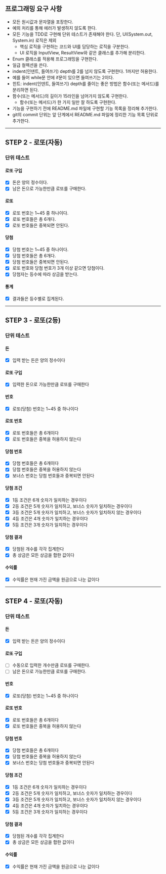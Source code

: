 ## 프로그래밍 요구 사항
- 모든 원시값과 문자열을 포장한다.
- 예외 처리를 통해 에러가 발생하지 않도록 한다.
- 모든 기능을 TDD로 구현해 단위 테스트가 존재해야 한다. 단, UI(System.out, System.in) 로직은 제외
  - 핵심 로직을 구현하는 코드와 UI를 담당하는 로직을 구분한다.
  - UI 로직을 InputView, ResultView와 같은 클래스를 추가해 분리한다.
- Enum 클래스를 적용해 프로그래밍을 구현한다. 
- 일급 컬렉션을 쓴다.
- indent(인덴트, 들여쓰기) depth를 2를 넘지 않도록 구현한다. 1까지만 허용한다.
 - 예를 들어 while문 안에 if문이 있으면 들여쓰기는 2이다.
  - 힌트: indent(인덴트, 들여쓰기) depth를 줄이는 좋은 방법은 함수(또는 메서드)를 분리하면 된다.
- 함수(또는 메서드)의 길이가 15라인을 넘어가지 않도록 구현한다.
  - 함수(또는 메서드)가 한 가지 일만 잘 하도록 구현한다.
- 기능을 구현하기 전에 README.md 파일에 구현할 기능 목록을 정리해 추가한다.
- git의 commit 단위는 앞 단계에서 README.md 파일에 정리한 기능 목록 단위로 추가한다.

---
## STEP 2 - 로또(자동)

### 단위 테스트

#### 로또 구입
- [x] 돈은 양의 정수이다.
- [x] 남은 돈으로 가능한만큼 로또를 구매한다.

#### 로또
- [x] 로또 번호는 1~45 중 하나이다.
- [x] 로또 번호들은 총 6개다.
- [x] 로또 번호들은 중복되면 안된다.

#### 당첨
- [x] 당첨 번호는 1~45 중 하나이다.
- [x] 당첨 번호들은 총 6개다.
- [x] 당첨 번호들은 중복되면 안된다.
- [x] 로또 번호와 당첨 번호가 3개 이상 같으면 당첨이다.
- [x] 당첨자는 등수에 따라 상금을 받는다.

#### 통계
- [x] 결과들은 등수별로 집계된다.

---

## STEP 3 - 로또(2등)

### 단위 테스트

#### 돈
- [x] 입력 받는 돈은 양의 정수이다

#### 로또 구입
- [x] 입력한 돈으로 가능한만큼 로또를 구매한다

#### 번호
- [x] 로또(당첨) 번호는 1~45 중 하나이다

#### 로또 번호
- [x] 로또 번호들은 총 6개이다
- [x] 로또 번호들은 중복을 허용하지 않는다

#### 당첨 번호
- [x] 당첨 번호들은 총 6개이다
- [x] 당첨 번호들은 중복을 허용하지 않는다
- [x] 보너스 번호는 당첨 번호들과 중복되면 안된다

#### 당첨 조건
- [x] 1등 조건은 6개 숫자가 일치하는 경우이다
- [x] 2등 조건은 5개 숫자가 일치하고, 보너스 숫자가 일치하는 경우이다
- [x] 3등 조건은 5개 숫자가 일치하고, 보너스 숫자가 일치하지 않는 경우이다
- [x] 4등 조건은 4개 숫자가 일치하는 경우이다
- [x] 5등 조건은 3개 숫자가 일치하는 경우이다

#### 당첨 결과
- [x] 당첨된 개수를 각각 집계한다
- [x] 총 상금은 모든 상금을 합한 값이다

#### 수익률
- [x] 수익률은 현재 가진 금액을 원금으로 나눈 값이다

---

## STEP 4 - 로또(자동)

### 단위 테스트

#### 돈
- [x] 입력 받는 돈은 양의 정수이다

#### 로또 구입
- [ ] 수동으로 입력한 개수만큼 로또를 구매한다.
- [ ] 남은 돈으로 가능한만큼 로또를 구매한다.

#### 번호
- [x] 로또(당첨) 번호는 1~45 중 하나이다

#### 로또 번호
- [x] 로또 번호들은 총 6개이다
- [x] 로또 번호들은 중복을 허용하지 않는다

#### 당첨 번호
- [x] 당첨 번호들은 총 6개이다
- [x] 당첨 번호들은 중복을 허용하지 않는다
- [x] 보너스 번호는 당첨 번호들과 중복되면 안된다

#### 당첨 조건
- [x] 1등 조건은 6개 숫자가 일치하는 경우이다
- [x] 2등 조건은 5개 숫자가 일치하고, 보너스 숫자가 일치하는 경우이다
- [x] 3등 조건은 5개 숫자가 일치하고, 보너스 숫자가 일치하지 않는 경우이다
- [x] 4등 조건은 4개 숫자가 일치하는 경우이다
- [x] 5등 조건은 3개 숫자가 일치하는 경우이다

#### 당첨 결과
- [x] 당첨된 개수를 각각 집계한다
- [x] 총 상금은 모든 상금을 합한 값이다

#### 수익률
- [x] 수익률은 현재 가진 금액을 원금으로 나눈 값이다
